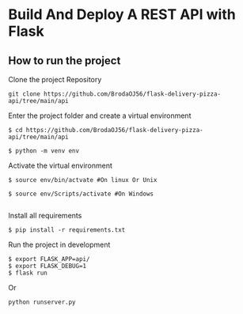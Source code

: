 # Build And Deploy A REST API with Flask


## How to run the project

Clone the project Repository
```
git clone https://github.com/BrodaOJ56/flask-delivery-pizza-api/tree/main/api
```

Enter the project folder and create a virtual environment
``` 
$ cd https://github.com/BrodaOJ56/flask-delivery-pizza-api/tree/main/api

$ python -m venv env 
```

Activate the virtual environment
``` 
$ source env/bin/actvate #On linux Or Unix

$ source env/Scripts/activate #On Windows 
 
```

Install all requirements

```
$ pip install -r requirements.txt
```

Run the project in development
```
$ export FLASK_APP=api/
$ export FLASK_DEBUG=1
$ flask run
```
Or 
``` 
python runserver.py
``` 